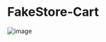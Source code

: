 # FakeStore-Cart
![image](https://github.com/lauragonro/FakeStore-Cart/assets/141372877/2ac03fca-982f-4e31-8bf5-7e3e57c5c9f9)
